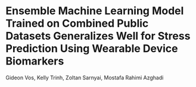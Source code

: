 # Ensemble Machine Learning Model Trained on Combined Public Datasets Generalizes Well for Stress Prediction Using Wearable Device Biomarkers

Gideon Vos, Kelly Trinh, Zoltan Sarnyai, Mostafa Rahimi Azghadi
